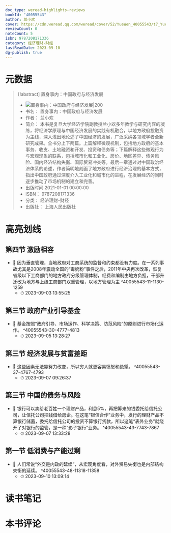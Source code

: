 ```yaml
---
doc_type: weread-highlights-reviews
bookId: "40055543"
author: 兰小欢
cover: https://cdn.weread.qq.com/weread/cover/52/YueWen_40055543/t7_YueWen_40055543.jpg
reviewCount: 0
noteCount: 5
isbn: 9787208171336
category: 经济理财-财经
lastReadDate: 2023-09-10
dg-publish: true
---
```

# 元数据
> [!abstract] 置身事内：中国政府与经济发展
> - ![ 置身事内：中国政府与经济发展|200](https://cdn.weread.qq.com/weread/cover/52/YueWen_40055543/t7_YueWen_40055543.jpg)
> - 书名： 置身事内：中国政府与经济发展
> - 作者： 兰小欢
> - 简介： 本书是复旦大学经济学院副教授兰小欢多年教学与研究内容的凝练，将经济学原理与中国经济发展的实践有机融合，以地方政府投融资为主线，深入浅出地论述了中国经济的发展，广泛采纳各领域学者全新研究成果。全书分上下两篇。上篇解释微观机制，包括地方政府的基本事务、收支、土地融资和开发、投资和债务等；下篇解释这些微观行为与宏观现象的联系，包括城市化和工业化、房价、地区差异、债务风险、国内经济结构失衡、国际贸易冲突等。最后一章通过对中国政治经济体系的论述，作者简明地刻画了地方政府进行经济治理的基本方式，指出中国政府通过深度介入工业化和城市化的进程，在发展经济的同时逐步推动了市场机制的建立和完善。
> - 出版时间 2021-01-01 00:00:00
> - ISBN： 9787208171336
> - 分类： 经济理财-财经
> - 出版社： 上海人民出版社

# 高亮划线

## 第四节 激励相容


- 📌 因为垂直管理，当地政府对工商系统的监督和约束都没有力度。在一系列事故尤其是2008年震动全国的“毒奶粉”事件之后，2011年中央再次改革，恢复省级以下工商部门的地方政府分级管理体制，经费和编制由地方负担，干部升迁改为地方与上级工商部门双重管理，以地方管理为主 ^40055543-11-1130-1259
    - ⏱ 2023-09-03 13:55:25 
## 第三节 政府产业引导基金


- 📌 基金按照“政府引导、市场运作、科学决策、防范风险”的原则进行市场化运作。 ^40055543-30-4777-4813
    - ⏱ 2023-09-05 13:28:27 
## 第三节 经济发展与贫富差距


- 📌 这些因素无法靠努力改变，所以穷人就更容易愤怒和绝望。 ^40055543-37-4767-4793
    - ⏱ 2023-09-07 09:26:37 
## 第三节 中国的债务与风险


- 📌 银行可以卖给老百姓一个理财产品，利息5%，再把筹来的钱委托给信托公司，让信托公司把钱借给房企。在这笔“银信合作”业务中，发行的理财产品不算银行储蓄，委托给信托公司的投资不算银行贷款，所以这笔“表外业务”就绕开了对银行的监管，是一种“影子银行”业务。 ^40055543-43-7743-7867
    - ⏱ 2023-09-07 13:33:28 
## 第一节 低消费与产能过剩


- 📌 人们常说“外交是内政的延续”，从宏观角度看，对外贸易失衡也是内部结构失衡的延续。 ^40055543-48-11318-11358
    - ⏱ 2023-09-10 13:09:14 
# 读书笔记

# 本书评论
